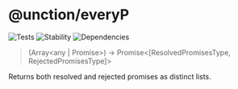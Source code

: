 # @unction/everyP


![Tests][BADGE_TRAVIS]
![Stability][BADGE_STABILITY]
![Dependencies][BADGE_DEPENDENCY]

> (Array<any | Promise<any>>) -> Promise<[ResolvedPromisesType, RejectedPromisesType]>

Returns both resolved and rejected promises as distinct lists.

[BADGE_TRAVIS]: https://img.shields.io/travis/krainboltgreene/unction.js.svg?maxAge=2592000&style=flat-square

[BADGE_STABILITY]: https://img.shields.io/badge/stability-strong-green.svg?maxAge=2592000&style=flat-square
[BADGE_DEPENDENCY]: https://img.shields.io/david/krainboltgreene/unction.js.svg?maxAge=2592000&style=flat-square
